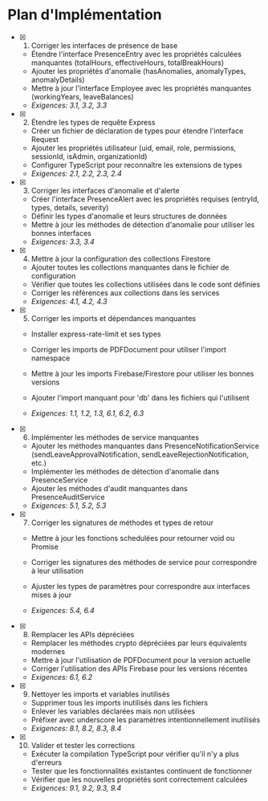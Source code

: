# Plan d'Implémentation

- [x] 1. Corriger les interfaces de présence de base


  - Étendre l'interface PresenceEntry avec les propriétés calculées manquantes (totalHours, effectiveHours, totalBreakHours)
  - Ajouter les propriétés d'anomalie (hasAnomalies, anomalyTypes, anomalyDetails)
  - Mettre à jour l'interface Employee avec les propriétés manquantes (workingYears, leaveBalances)
  - _Exigences: 3.1, 3.2, 3.3_

- [x] 2. Étendre les types de requête Express


  - Créer un fichier de déclaration de types pour étendre l'interface Request
  - Ajouter les propriétés utilisateur (uid, email, role, permissions, sessionId, isAdmin, organizationId)
  - Configurer TypeScript pour reconnaître les extensions de types
  - _Exigences: 2.1, 2.2, 2.3, 2.4_

- [x] 3. Corriger les interfaces d'anomalie et d'alerte




  - Créer l'interface PresenceAlert avec les propriétés requises (entryId, types, details, severity)
  - Définir les types d'anomalie et leurs structures de données
  - Mettre à jour les méthodes de détection d'anomalie pour utiliser les bonnes interfaces
  - _Exigences: 3.3, 3.4_



- [x] 4. Mettre à jour la configuration des collections Firestore

  - Ajouter toutes les collections manquantes dans le fichier de configuration
  - Vérifier que toutes les collections utilisées dans le code sont définies
  - Corriger les références aux collections dans les services
  - _Exigences: 4.1, 4.2, 4.3_

- [x] 5. Corriger les imports et dépendances manquantes



  - Installer express-rate-limit et ses types
  - Corriger les imports de PDFDocument pour utiliser l'import namespace
  - Mettre à jour les imports Firebase/Firestore pour utiliser les bonnes versions


  - Ajouter l'import manquant pour 'db' dans les fichiers qui l'utilisent
  - _Exigences: 1.1, 1.2, 1.3, 6.1, 6.2, 6.3_

- [x] 6. Implémenter les méthodes de service manquantes


  - Ajouter les méthodes manquantes dans PresenceNotificationService (sendLeaveApprovalNotification, sendLeaveRejectionNotification, etc.)
  - Implémenter les méthodes de détection d'anomalie dans PresenceService
  - Ajouter les méthodes d'audit manquantes dans PresenceAuditService
  - _Exigences: 5.1, 5.2, 5.3_

- [x] 7. Corriger les signatures de méthodes et types de retour




  - Mettre à jour les fonctions schedulées pour retourner void ou Promise<void>
  - Corriger les signatures des méthodes de service pour correspondre à leur utilisation
  - Ajuster les types de paramètres pour correspondre aux interfaces mises à jour



  - _Exigences: 5.4, 6.4_

- [x] 8. Remplacer les APIs dépréciées


  - Remplacer les méthodes crypto dépréciées par leurs équivalents modernes
  - Mettre à jour l'utilisation de PDFDocument pour la version actuelle
  - Corriger l'utilisation des APIs Firebase pour les versions récentes
  - _Exigences: 6.1, 6.2_

- [x] 9. Nettoyer les imports et variables inutilisés


  - Supprimer tous les imports inutilisés dans les fichiers
  - Enlever les variables déclarées mais non utilisées
  - Préfixer avec underscore les paramètres intentionnellement inutilisés
  - _Exigences: 8.1, 8.2, 8.3, 8.4_


- [x] 10. Valider et tester les corrections

  - Exécuter la compilation TypeScript pour vérifier qu'il n'y a plus d'erreurs
  - Tester que les fonctionnalités existantes continuent de fonctionner
  - Vérifier que les nouvelles propriétés sont correctement calculées
  - _Exigences: 9.1, 9.2, 9.3, 9.4_